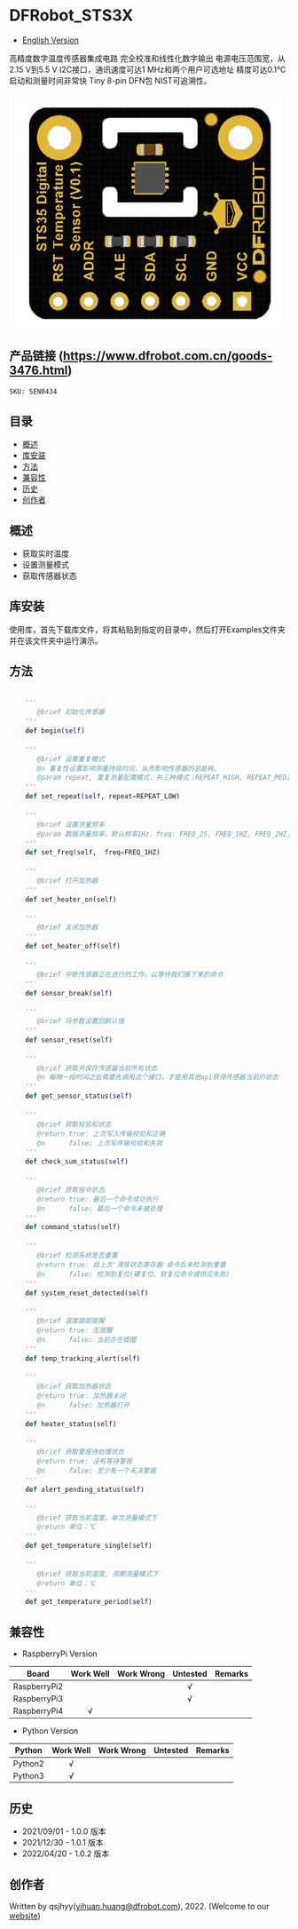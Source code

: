 # DFRobot_STS3X
* [English Version](./README.md)

高精度数字温度传感器集成电路
完全校准和线性化数字输出
电源电压范围宽，从2.15 V到5.5 V
I2C接口，通讯速度可达1
MHz和两个用户可选地址
精度可达0.1°C
启动和测量时间非常快
Tiny 8-pin DFN包
NIST可追溯性。

![正反面svg效果图](../../resources/images/STS35.png)


## 产品链接 (https://www.dfrobot.com.cn/goods-3476.html)
    SKU: SEN0434


## 目录

* [概述](#概述)
* [库安装](#库安装)
* [方法](#方法)
* [兼容性](#兼容性)
* [历史](#历史)
* [创作者](#创作者)


## 概述

* 获取实时温度
* 设置测量模式
* 获取传感器状态


## 库安装

使用库，首先下载库文件，将其粘贴到指定的目录中，然后打开Examples文件夹并在该文件夹中运行演示。

## 方法

```python

    '''
       @brief 初始化传感器
    '''
    def begin(self)

    '''
       @brief 设置重复模式
       @n 重复性设置影响测量持续时间，从而影响传感器的总能耗。
       @param repeat, 重复测量配置模式，共三种模式：REPEAT_HIGH, REPEAT_MEDIUM, REPEAT_LOW
    '''
    def set_repeat(self, repeat=REPEAT_LOW)

    '''
       @brief 设置测量频率
       @param 数据测量频率，默认频率1Hz，freq: FREQ_2S, FREQ_1HZ, FREQ_2HZ, FREQ_4HZ, FREQ_10HZ
    '''
    def set_freq(self,  freq=FREQ_1HZ)

    '''
       @brief 打开加热器
    '''
    def set_heater_on(self)

    '''
       @brief 关闭加热器
    '''
    def set_heater_off(self)

    '''
       @brief 中断传感器正在进行的工作，以等待我们接下来的命令
    '''
    def sensor_break(self)

    '''
       @brief 将参数设置回默认值
    '''
    def sensor_reset(self)

    '''
       @brief 获取并保存传感器当前所有状态
       @n 每隔一段时间之后需要先调用这个接口，才能用其他api获得传感器当前的状态
    '''
    def get_sensor_status(self)

    '''
       @brief 获取校验和状态
       @return true: 上次写入传输校验和正确
       @n      false: 上次写传输校验和失败
    '''
    def check_sum_status(self)

    '''
       @brief 获取指令状态
       @return true: 最后一个命令成功执行
       @n      false: 最后一个命令未被处理
    '''
    def command_status(self)

    '''
       @brief 检测系统是否重置
       @return true: 自上次'清除状态寄存器'命令后未检测到重置
       @n      false: 检测到复位(硬复位、软复位命令或供应失败)
    '''
    def system_reset_detected(self)

    '''
       @brief 温度跟踪提醒
       @return true: 无提醒
       @n      false: 当前存在提醒
    '''
    def temp_tracking_alert(self)

    '''
       @brief 获取加热器状态
       @return true: 加热器关闭
       @n      false: 加热器打开
    '''
    def heater_status(self)

    '''
       @brief 获取警报待处理状态
       @return true: 没有等待警报
       @n      false: 至少有一个未决警报
    '''
    def alert_pending_status(self)

    '''
       @brief 获取当前温度，单次测量模式下
       @return 单位：℃
    '''
    def get_temperature_single(self)

    '''
       @brief 获取当前温度, 周期测量模式下
       @return 单位：℃
    '''
    def get_temperature_period(self)

```


## 兼容性

* RaspberryPi Version

| Board        | Work Well | Work Wrong | Untested | Remarks |
| ------------ | :-------: | :--------: | :------: | ------- |
| RaspberryPi2 |           |            |    √     |         |
| RaspberryPi3 |           |            |    √     |         |
| RaspberryPi4 |     √     |            |          |         |

* Python Version

| Python  | Work Well | Work Wrong | Untested | Remarks |
| ------- | :-------: | :--------: | :------: | ------- |
| Python2 |     √     |            |          |         |
| Python3 |     √     |            |          |         |


## 历史

- 2021/09/01 - 1.0.0 版本
- 2021/12/30 - 1.0.1 版本
- 2022/04/20 - 1.0.2 版本


## 创作者

Written by qsjhyy(yihuan.huang@dfrobot.com), 2022. (Welcome to our [website](https://www.dfrobot.com/))
